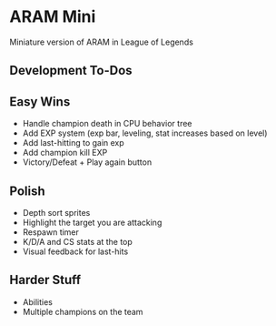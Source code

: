 # ARAM Mini

Miniature version of ARAM in League of Legends

## Development To-Dos

## Easy Wins

- Handle champion death in CPU behavior tree
- Add EXP system (exp bar, leveling, stat increases based on level)
- Add last-hitting to gain exp
- Add champion kill EXP
- Victory/Defeat + Play again button

## Polish

- Depth sort sprites
- Highlight the target you are attacking
- Respawn timer
- K/D/A and CS stats at the top
- Visual feedback for last-hits

## Harder Stuff

- Abilities
- Multiple champions on the team
